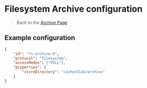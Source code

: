 # Filesystem Archive configuration

> Back to the [Archive Page](archives.md)

## Example configuration

```json
{
    "id": "fs-archive-0",
    "protocol": "filesystem",
    "accessModes": ["PULL"],
    "properties": {
        "storeDirectory": "cache/blob/archive"
    }
}
```